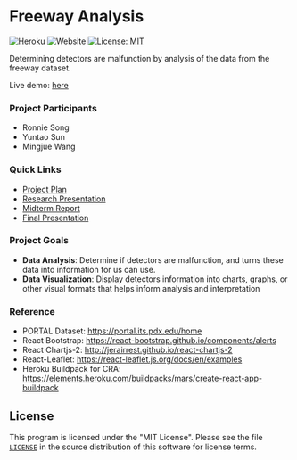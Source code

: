 # Freeway Analysis

[![Heroku](https://img.shields.io/badge/Heroku-deployed-blueviolet)](https://portland-freeway.herokuapp.com/)
<img alt="Website" src="https://img.shields.io/website/http/portland-freeway.herokuapp.com">
[![License: MIT](https://img.shields.io/badge/License-MIT-yellow.svg)](https://github.com/data-science-pdx/freeway-analysis/blob/master/LICENSE)

Determining detectors are malfunction by analysis of the data from the freeway dataset.

Live demo: [here](https://portland-freeway.herokuapp.com/)

### Project Participants

 - Ronnie Song
 - Yuntao Sun
 - Mingjue Wang

### Quick Links

- [Project Plan](https://github.com/data-science-pdx/freeway-analysis/blob/master/documents/Project%20Plan.pdf)
- [Research Presentation](https://github.com/data-science-pdx/freeway-analysis/blob/master/documents/Data%20Quality%20and%20Processing%20Presentation.pdf)
- [Midterm Report](https://github.com/data-science-pdx/freeway-analysis/blob/master/documents/Midpoint%20Report.pdf)
- [Final Presentation](https://github.com/data-science-pdx/freeway-analysis/blob/master/documents/Freeway%20Data%20Quality%20Final%20Presentation.pdf)

### Project Goals
 - **Data Analysis**: Determine if detectors are malfunction, and turns these data into information for us can use.
 - **Data Visualization**: Display detectors information into charts, graphs, or other visual formats that helps inform analysis and interpretation

### Reference

 - PORTAL Dataset: https://portal.its.pdx.edu/home
 - React Bootstrap: https://react-bootstrap.github.io/components/alerts
 - React Chartjs-2: http://jerairrest.github.io/react-chartjs-2
 - React-Leaflet: https://react-leaflet.js.org/docs/en/examples
 - Heroku Buildpack for CRA: https://elements.heroku.com/buildpacks/mars/create-react-app-buildpack

## License

This program is licensed under the "MIT License". Please see the file [`LICENSE`](https://github.com/data-science-pdx/freeway-analysis/blob/master/LICENSE) in the source distribution of this software for license terms.
